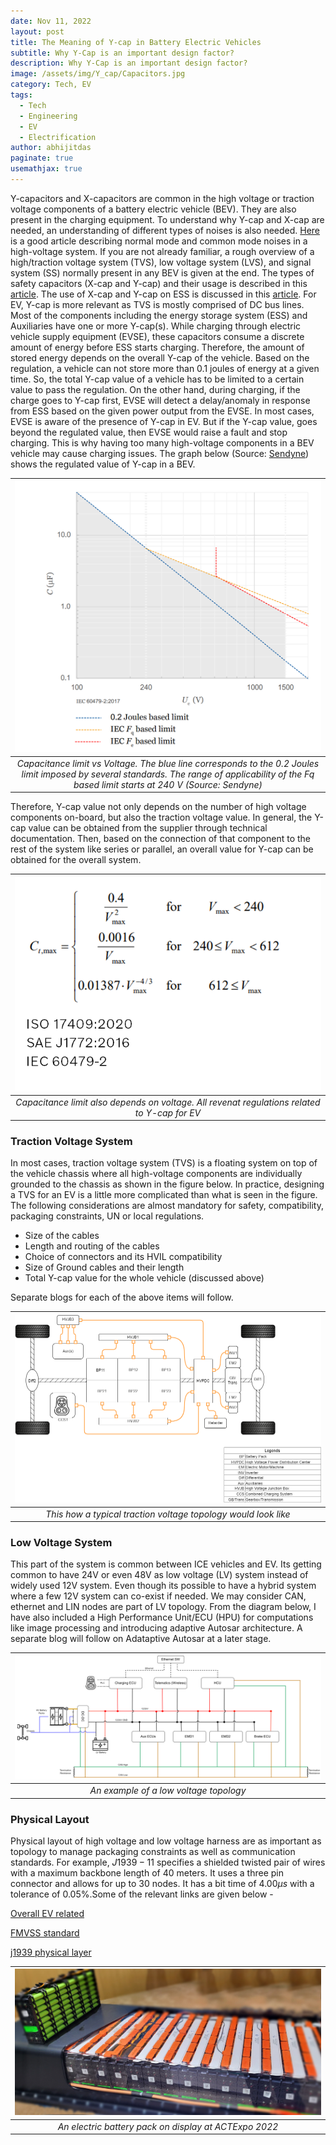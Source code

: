 ```yaml
---
date: Nov 11, 2022
layout: post
title: The Meaning of Y-cap in Battery Electric Vehicles  
subtitle: Why Y-Cap is an important design factor?
description: Why Y-Cap is an important design factor?
image: /assets/img/Y_cap/Capacitors.jpg
category: Tech, EV
tags:
  - Tech
  - Engineering
  - EV
  - Electrification
author: abhijitdas
paginate: true
usemathjax: true
---
```

Y-capacitors and X-capacitors are common in the high voltage or traction voltage components of a battery electric vehicle (BEV). They are also present in the charging equipment. To understand why Y-cap and X-cap are needed, an understanding of different types of noises is also needed. [Here](https://techweb.rohm.com/knowledge/emc/s-emc/01-s-emc/6899#:~:text=Common%20mode%20noise%20is%20noise,to%20the%20power%20supply%20line.) is a good article describing normal mode and common mode noises in a high-voltage system. If you are not already familiar, a rough overview of a high/traction voltage system (TVS), low voltage system (LVS), and signal system (SS) normally present in any BEV is given at the end. The types of safety capacitors (X-cap and Y-cap) and their usage is described in this [article](https://recom-power.com/en/rec-n-class-x-and-class-y-safety-capacitors-142.html?0). The use of X-cap and Y-cap on ESS is discussed in this [article](https://blog.knowlescapacitors.com/blog/looking-closer-at-filter-capacitors-in-electric-vehicles). For EV, Y-cap is more relevant as TVS is mostly comprised of DC bus lines. Most of the components including the energy storage system (ESS) and Auxiliaries have one or more Y-cap(s). While charging through electric vehicle supply equipment (EVSE), these capacitors consume a discrete amount of energy before ESS starts charging. Therefore, the amount of stored energy depends on the overall Y-cap of the vehicle. Based on the regulation, a vehicle can not store more than 0.1 joules of energy at a given time. So, the total Y-cap value of a vehicle has to be limited to a certain value to pass the regulation. On the other hand, during charging, if the charge goes to Y-cap first, EVSE will detect a delay/anomaly in response from ESS based on the given power output from the EVSE. In most cases, EVSE is aware of the presence of Y-cap in EV. But if the Y-cap value, goes beyond the regulated value, then EVSE would raise a fault and stop charging. This is why having too many high-voltage components in a BEV vehicle may cause charging issues. The graph below (Source: [Sendyne](https://www.sendyne.com/Company/Publications/Capacitance%20hazards%20in%20e-mobility%20v0.1.pdf)) shows the regulated value of Y-cap in a BEV. 

| ![EV1](\assets\img\Y_cap\capacitance_limit.png) |
|:--:|
| *Capacitance limit vs Voltage. The blue line corresponds to the 0.2 Joules limit imposed by several standards. The range of applicability of the Fq based limit starts at 240 V (Source: Sendyne)* |

Therefore, Y-cap value not only depends on the number of high voltage components on-board, but also the traction voltage value. In general, the Y-cap value can be obtained from the supplier through technical documentation. Then, based on the connection of that component to the rest of the system like series or parallel, an overall value for Y-cap can be obtained for the overall system. 

| ![EV2](\assets\img\Y_cap\ycap_voltage_limits_regulation.png) |
|:--:|
| *Capacitance limit also depends on voltage. All revenat regulations related to Y-cap for EV* | 


### Traction Voltage System
In most cases, traction voltage system (TVS) is a floating system on top of the vehicle chassis where all high-voltage components are individually grounded to the chassis as shown in the figure below. In practice, designing a TVS for an EV is a little more complicated than what is seen in the figure. The following considerations are almost mandatory for safety, compatibility, packaging constraints, UN or local regulations.
- Size of the cables
- Length and routing of the cables
- Choice of connectors and its HVIL compatibility
- Size of Ground cables and their length
- Total Y-cap value for the whole vehicle (discussed above)

Separate blogs for each of the above items will follow.

| ![EV3](\assets\img\ElectricVehSteps\TVS_Arch3.png) |
|:--:|
| *This how a typical traction voltage topology would look like* |

### Low Voltage System
This part of the system is common between ICE vehicles and EV. Its getting common to have 24V or even 48V as low voltage (LV) system instead of widely used 12V system. Even though its possible to have a hybrid system where a few 12V system can co-exist if needed. We may consider CAN, ethernet and LIN nodes are part of LV topology. From the diagram below, I have also included a High Performance Unit/ECU (HPU) for computations like image processing and introducing adaptive Autosar architecture. A separate blog will follow on Adataptive Autosar at a later stage.

| ![EV4](\assets\img\ElectricVehSteps\LV_Arch.png) |
|:--:|
| *An example of a low voltage topology* |

### Physical Layout
Physical layout of high voltage and low voltage harness are as important as topology to manage packaging constraints as well as communication standards. For example, $J1939-11$ specifies a shielded twisted pair of wires with a maximum backbone length of $40$ meters. It uses a three pin connector and allows for up to $30$ nodes. It has a bit time of $4.00 \mu s$ with a tolerance of $0.05\%$.Some of the relevant links are given below -

[Overall EV related](https://www.motorvehicleregs.com/the_vehicle_reg_blog/electric-vehicles/)

[FMVSS standard](https://www.govinfo.gov/content/pkg/CFR-2017-title49-vol6/xml/CFR-2017-title49-vol6-part571.xml)

[j1939 physical layer](https://www.sae.org/standards/content/j1939/14_202204/)


| ![EV5](\assets\img\ElectricVehSteps\ev_batt.jpg) |
|:--:|
| *An electric battery pack on display at ACTExpo 2022* |

